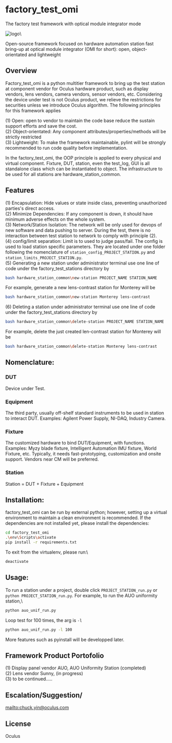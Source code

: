 # factory_test_omi
The factory test framework with optical module integrator mode

![logo](https://github.com/chuckyin/factory_test_omi/blob/master/logo/logo.PNG)\

Open-source framework focused on hardware automation station fast bring-up at optical module integrator (OMI for short): open, object-orientated and lightweight

## Overview

Factory_test_omi is a python multitier framework  to bring up the test station at component vendor for Oculus hardware product, such as display vendors, lens vendors, camera vendors, sensor vendors, etc. Considering the device under test is not Oculus product, we relieve the restrictions for securities unless we introduce Oculus algorithm. The following principles for this framework applies

(1) Open: open to vendor to maintain the code base reduce the sustain support efforts and save the cost. \
(2) Object-orientated: Any component attributes/properties/methods will be strictly restricted \
(3) Lightweight: To make the framework maintainable, pylint will be strongly recommended to run code quality before implementation.

In the factory_test_omi, the OOP principle is applied to every physical and virtual component. Fixture, DUT, station, even the test_log, GUI is all standalone class which can be instantiated to object. The infrastructure to be used for all stations are hardware_station_common. 

## Features
(1) Encapsulation: Hide values or state inside class, preventing unauthorized parties's direct access. \
(2) Minimize Dependencies: If any component is down, it should have minimum adverse effects on the whole system. \
(3) Network/Station Isolation: The network will be only used for devops of new software and data pushing to server. During the test, there is no interaction between test station to network to comply with principle (2). \
(4) config/limit separation: Limit is to used to judge pass/fail. The config is used to load station specific parameters. They are located under one folder following the nomenclature of `station_config_PROJECT_STATION.py` and `station_limits_PROJECT_STATION.py`. \
(5) Generating a new station under administrator terminal use one line of code under the factory_test_stations directory by
```sh
bash hardware_station_common\new-station PROJECT_NAME STATION_NAME
```
For example, generate a new lens-contrast station for Monterey will be
```sh
bash hardware_station_common\new-station Monterey lens-contrast
```
(6) Deleting a station under administrator terminal use one line of code under the factory_test_stations directory by
```sh
bash hardware_station_common\delete-station PROJECT_NAME STATION_NAME
```
For example, delete the just created len-contrast station for Monterey will be 
```sh
bash hardware_station_common\delete-station Monterey lens-contrast
```


## Nomenclature:
### DUT
Device under Test. 

### Equipment
The third party, usually off-shelf standard instruments to be used in station to interact DUT. Examples: Agilent Power Supply, NI-DAQ, Industry Camera. 

### Fixture
The customized hardware to bind DUT/Equipment, with functions. Examples: Myzy blade fixture, Intelligent Automation IMU fixture, World Fixture, etc. Typically, it needs fast-prototyping, customization and onsite support. Vendors near CM will be preferred.

### Station
Station = DUT + Fixture + Equipment

## Installation:
factory_test_omi can be run by external python; however, setting up a virtual environment to maintain a clean environment is recommended. If the dependencies are not installed yet, please install the dependencies:
```sh
cd factory_test_omi
.\env\Scripts\activate
pip install -r requirements.txt
```
To exit from the virtualenv, please run:\
```sh
deactivate
```

## Usage:
To run a station under a project, double click `PROJECT_STATION_run.py` or `python PROJECT_STATION_run.py`. For example, to run the AUO uniformity station,\

``` sh
python auo_unif_run.py 
```

Loop test for 100 times, the arg is `-l`
```sh
python auo_unif_run.py -l 100
```
More features such as pyinstall will be developped later. 

## Framework Product Portofolio
(1) Display panel vendor AUO, AUO Uniformity Station (completed) \
(2) Lens vendor Sunny, (in progress) \
(3) to be continued..... 

## Escalation/Suggestion/
[mailto:chuck.yin@oculus.com](mailto:chuck.yin@oculus.com)

## License
Oculus 
